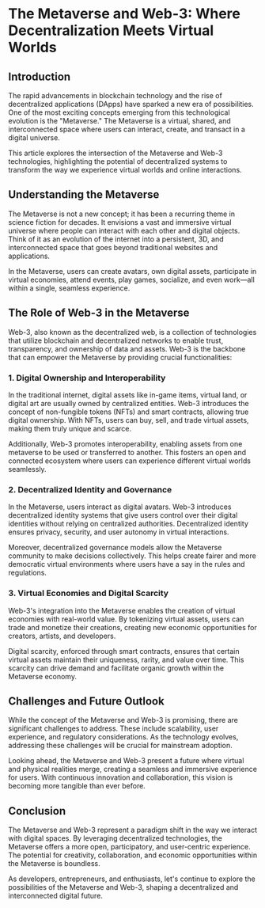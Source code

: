 # The Metaverse and Web-3: Where Decentralization Meets Virtual Worlds

## Introduction

The rapid advancements in blockchain technology and the rise of decentralized applications (DApps) have sparked a new era of possibilities. One of the most exciting concepts emerging from this technological evolution is the "Metaverse." The Metaverse is a virtual, shared, and interconnected space where users can interact, create, and transact in a digital universe.

This article explores the intersection of the Metaverse and Web-3 technologies, highlighting the potential of decentralized systems to transform the way we experience virtual worlds and online interactions.

## Understanding the Metaverse

The Metaverse is not a new concept; it has been a recurring theme in science fiction for decades. It envisions a vast and immersive virtual universe where people can interact with each other and digital objects. Think of it as an evolution of the internet into a persistent, 3D, and interconnected space that goes beyond traditional websites and applications.

In the Metaverse, users can create avatars, own digital assets, participate in virtual economies, attend events, play games, socialize, and even work—all within a single, seamless experience.

## The Role of Web-3 in the Metaverse

Web-3, also known as the decentralized web, is a collection of technologies that utilize blockchain and decentralized networks to enable trust, transparency, and ownership of data and assets. Web-3 is the backbone that can empower the Metaverse by providing crucial functionalities:

### 1. Digital Ownership and Interoperability

In the traditional internet, digital assets like in-game items, virtual land, or digital art are usually owned by centralized entities. Web-3 introduces the concept of non-fungible tokens (NFTs) and smart contracts, allowing true digital ownership. With NFTs, users can buy, sell, and trade virtual assets, making them truly unique and scarce.

Additionally, Web-3 promotes interoperability, enabling assets from one metaverse to be used or transferred to another. This fosters an open and connected ecosystem where users can experience different virtual worlds seamlessly.

### 2. Decentralized Identity and Governance

In the Metaverse, users interact as digital avatars. Web-3 introduces decentralized identity systems that give users control over their digital identities without relying on centralized authorities. Decentralized identity ensures privacy, security, and user autonomy in virtual interactions.

Moreover, decentralized governance models allow the Metaverse community to make decisions collectively. This helps create fairer and more democratic virtual environments where users have a say in the rules and regulations.

### 3. Virtual Economies and Digital Scarcity

Web-3's integration into the Metaverse enables the creation of virtual economies with real-world value. By tokenizing virtual assets, users can trade and monetize their creations, creating new economic opportunities for creators, artists, and developers.

Digital scarcity, enforced through smart contracts, ensures that certain virtual assets maintain their uniqueness, rarity, and value over time. This scarcity can drive demand and facilitate organic growth within the Metaverse economy.

## Challenges and Future Outlook

While the concept of the Metaverse and Web-3 is promising, there are significant challenges to address. These include scalability, user experience, and regulatory considerations. As the technology evolves, addressing these challenges will be crucial for mainstream adoption.

Looking ahead, the Metaverse and Web-3 present a future where virtual and physical realities merge, creating a seamless and immersive experience for users. With continuous innovation and collaboration, this vision is becoming more tangible than ever before.

## Conclusion

The Metaverse and Web-3 represent a paradigm shift in the way we interact with digital spaces. By leveraging decentralized technologies, the Metaverse offers a more open, participatory, and user-centric experience. The potential for creativity, collaboration, and economic opportunities within the Metaverse is boundless.

As developers, entrepreneurs, and enthusiasts, let's continue to explore the possibilities of the Metaverse and Web-3, shaping a decentralized and interconnected digital future.
